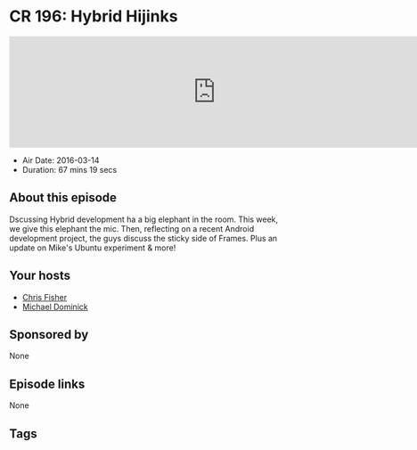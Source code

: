 # CR 196: Hybrid Hijinks

<iframe src="https://player.fireside.fm/v2/MLf2ZzhC+QGxG6-NM?theme=dark" width="740" height="200" frameborder="0" scrolling="no"></iframe>

* Air Date: 2016-03-14
* Duration: 67 mins 19 secs

## About this episode

Dscussing Hybrid development ha a big elephant in the room. This week, we give this elephant the mic. Then, reflecting on a recent Android development project, the guys discuss the sticky side of Frames. Plus an update on Mike's Ubuntu experiment & more!

## Your hosts
* [Chris Fisher](https://coder.show/hosts/chrislas)
* [Michael Dominick](https://coder.show/hosts/michael)

## Sponsored by

None



## Episode links

None



## Tags

